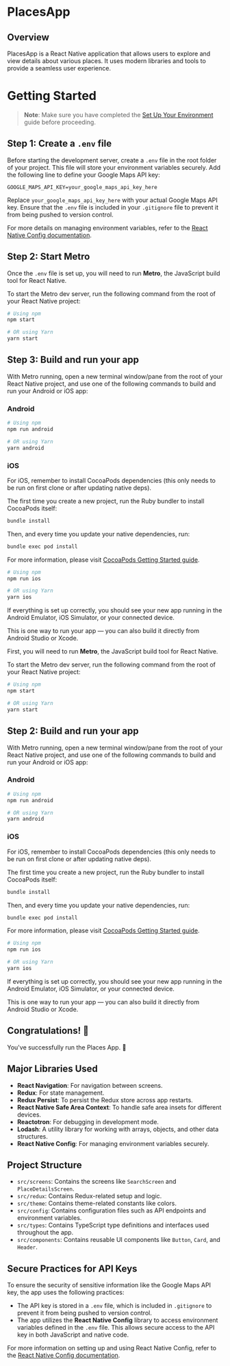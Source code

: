 # PlacesApp

## Overview

PlacesApp is a React Native application that allows users to explore and view details about various places. It uses modern libraries and tools to provide a seamless user experience.

# Getting Started

> **Note**: Make sure you have completed the [Set Up Your Environment](https://reactnative.dev/docs/set-up-your-environment) guide before proceeding.

## Step 1: Create a `.env` file

Before starting the development server, create a `.env` file in the root folder of your project. This file will store your environment variables securely. Add the following line to define your Google Maps API key:

```env
GOOGLE_MAPS_API_KEY=your_google_maps_api_key_here
```

Replace `your_google_maps_api_key_here` with your actual Google Maps API key. Ensure that the `.env` file is included in your `.gitignore` file to prevent it from being pushed to version control.

For more details on managing environment variables, refer to the [React Native Config documentation](https://github.com/luggit/react-native-config).

## Step 2: Start Metro

Once the `.env` file is set up, you will need to run **Metro**, the JavaScript build tool for React Native.

To start the Metro dev server, run the following command from the root of your React Native project:

```sh
# Using npm
npm start

# OR using Yarn
yarn start
```

## Step 3: Build and run your app

With Metro running, open a new terminal window/pane from the root of your React Native project, and use one of the following commands to build and run your Android or iOS app:

### Android

```sh
# Using npm
npm run android

# OR using Yarn
yarn android
```

### iOS

For iOS, remember to install CocoaPods dependencies (this only needs to be run on first clone or after updating native deps).

The first time you create a new project, run the Ruby bundler to install CocoaPods itself:

```sh
bundle install
```

Then, and every time you update your native dependencies, run:

```sh
bundle exec pod install
```

For more information, please visit [CocoaPods Getting Started guide](https://guides.cocoapods.org/using/getting-started.html).

```sh
# Using npm
npm run ios

# OR using Yarn
yarn ios
```

If everything is set up correctly, you should see your new app running in the Android Emulator, iOS Simulator, or your connected device.

This is one way to run your app — you can also build it directly from Android Studio or Xcode.

First, you will need to run **Metro**, the JavaScript build tool for React Native.

To start the Metro dev server, run the following command from the root of your React Native project:

```sh
# Using npm
npm start

# OR using Yarn
yarn start
```

## Step 2: Build and run your app

With Metro running, open a new terminal window/pane from the root of your React Native project, and use one of the following commands to build and run your Android or iOS app:

### Android

```sh
# Using npm
npm run android

# OR using Yarn
yarn android
```

### iOS

For iOS, remember to install CocoaPods dependencies (this only needs to be run on first clone or after updating native deps).

The first time you create a new project, run the Ruby bundler to install CocoaPods itself:

```sh
bundle install
```

Then, and every time you update your native dependencies, run:

```sh
bundle exec pod install
```

For more information, please visit [CocoaPods Getting Started guide](https://guides.cocoapods.org/using/getting-started.html).

```sh
# Using npm
npm run ios

# OR using Yarn
yarn ios
```

If everything is set up correctly, you should see your new app running in the Android Emulator, iOS Simulator, or your connected device.

This is one way to run your app — you can also build it directly from Android Studio or Xcode.

## Congratulations! :tada:

You've successfully run the Places App. :partying_face:

## Major Libraries Used

- **React Navigation**: For navigation between screens.
- **Redux**: For state management.
- **Redux Persist**: To persist the Redux store across app restarts.
- **React Native Safe Area Context**: To handle safe area insets for different devices.
- **Reactotron**: For debugging in development mode.
- **Lodash**: A utility library for working with arrays, objects, and other data structures.
- **React Native Config**: For managing environment variables securely.

## Project Structure

- `src/screens`: Contains the screens like `SearchScreen` and `PlaceDetailsScreen`.
- `src/redux`: Contains Redux-related setup and logic.
- `src/theme`: Contains theme-related constants like colors.
- `src/config`: Contains configuration files such as API endpoints and environment variables.
- `src/types`: Contains TypeScript type definitions and interfaces used throughout the app.
- `src/components`: Contains reusable UI components like `Button`, `Card`, and `Header`.

## Secure Practices for API Keys

To ensure the security of sensitive information like the Google Maps API key, the app uses the following practices:

- The API key is stored in a `.env` file, which is included in `.gitignore` to prevent it from being pushed to version control.
- The app utilizes the **React Native Config** library to access environment variables defined in the `.env` file. This allows secure access to the API key in both JavaScript and native code.

For more information on setting up and using React Native Config, refer to the [React Native Config documentation](https://github.com/luggit/react-native-config).
